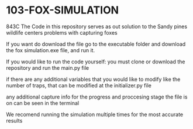 # 103-FOX-SIMULATION
843C
The Code in this repository serves 
as out solution to the Sandy pines wildlife
centers problems with capturing foxes

If you want do download the file go to the executable folder and download the fox simulation.exe file, and run it.

If you would like to run the code yourself:
you must clone or download the repository and run the main.py file

if there are any additional variables that you would like to modify like the number of traps,
 that can be modified at the initializer.py file

any additional capture info for the progress and proccesing stage the file is on can be seen in the terminal

We recomend running the simulation multiple times for the most accurate results
